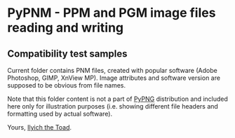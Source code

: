 # PyPNM - PPM and PGM image files reading and writing

## Compatibility test samples

Current folder contains PNM files, created with popular software (Adobe Photoshop, GIMP, XnView MP). Image attributes and software version are supposed to be obvious from file names.

Note that this folder content is not a part of [PyPNG](https://github.com/Dnyarri/PyPNM/) distribution and included here only for illustration purposes (i.e. showing different file headers and formatting used by actual software).

Yours, [Ilyich the Toad](https://dnyarri.github.io/).
